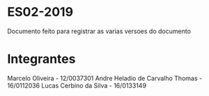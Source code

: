 # ES02-2019
Documento feito para registrar as varias versoes do documento

# Integrantes
Marcelo Oliveira - 12/0037301
Andre Heladio de Carvalho Thomas - 16/0112036
Lucas Cerbino da Silva - 16/0133149
